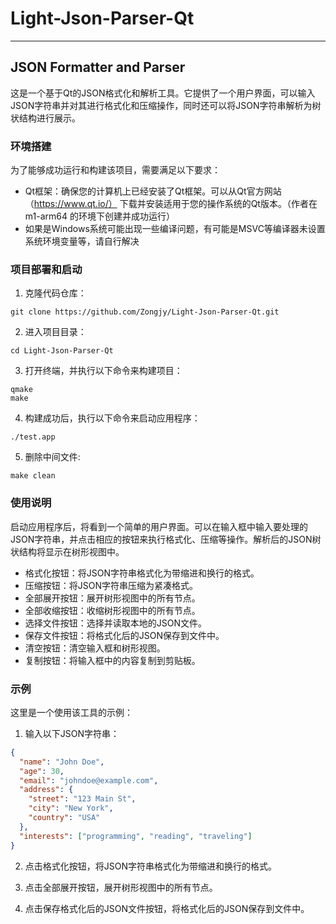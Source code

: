 # Light-Json-Parser-Qt

---

## JSON Formatter and Parser

这是一个基于Qt的JSON格式化和解析工具。它提供了一个用户界面，可以输入JSON字符串并对其进行格式化和压缩操作，同时还可以将JSON字符串解析为树状结构进行展示。

### 环境搭建

为了能够成功运行和构建该项目，需要满足以下要求：

- Qt框架：确保您的计算机上已经安装了Qt框架。可以从Qt官方网站（https://www.qt.io/） 下载并安装适用于您的操作系统的Qt版本。（作者在 m1-arm64 的环境下创建并成功运行）
- 如果是Windows系统可能出现一些编译问题，有可能是MSVC等编译器未设置系统环境变量等，请自行解决

### 项目部署和启动

1. 克隆代码仓库：

```shell
git clone https://github.com/Zongjy/Light-Json-Parser-Qt.git
```

2. 进入项目目录：

```shell
cd Light-Json-Parser-Qt
```

3. 打开终端，并执行以下命令来构建项目：

```shell
qmake
make
```

4. 构建成功后，执行以下命令来启动应用程序：

```shell
./test.app
```

5. 删除中间文件:

```shell
make clean
```

### 使用说明

启动应用程序后，将看到一个简单的用户界面。可以在输入框中输入要处理的JSON字符串，并点击相应的按钮来执行格式化、压缩等操作。解析后的JSON树状结构将显示在树形视图中。

- 格式化按钮：将JSON字符串格式化为带缩进和换行的格式。
- 压缩按钮：将JSON字符串压缩为紧凑格式。
- 全部展开按钮：展开树形视图中的所有节点。
- 全部收缩按钮：收缩树形视图中的所有节点。
- 选择文件按钮：选择并读取本地的JSON文件。
- 保存文件按钮：将格式化后的JSON保存到文件中。
- 清空按钮：清空输入框和树形视图。
- 复制按钮：将输入框中的内容复制到剪贴板。

### 示例

这里是一个使用该工具的示例：

1. 输入以下JSON字符串：

```json
{
  "name": "John Doe",
  "age": 30,
  "email": "johndoe@example.com",
  "address": {
    "street": "123 Main St",
    "city": "New York",
    "country": "USA"
  },
  "interests": ["programming", "reading", "traveling"]
}
```

2. 点击格式化按钮，将JSON字符串格式化为带缩进和换行的格式。

3. 点击全部展开按钮，展开树形视图中的所有节点。

4. 点击保存格式化后的JSON文件按钮，将格式化后的JSON保存到文件中。
